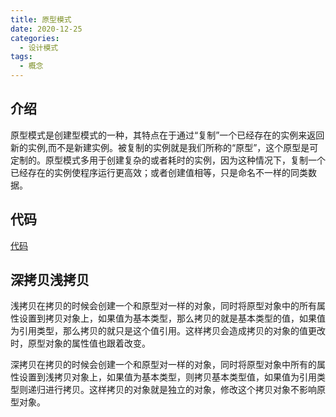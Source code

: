 ```yaml
---
title: 原型模式
date: 2020-12-25
categories:
  - 设计模式
tags:
  - 概念
---
```


## 介绍

原型模式是创建型模式的一种，其特点在于通过“复制”一个已经存在的实例来返回新的实例,而不是新建实例。被复制的实例就是我们所称的“原型”，这个原型是可定制的。原型模式多用于创建复杂的或者耗时的实例，因为这种情况下，复制一个已经存在的实例使程序运行更高效；或者创建值相等，只是命名不一样的同类数据。

## 代码

[代码](https://github.com/syfxlin/code/blob/master/design-pattern-java/src/main/java/me/ixk/design_pattern/prototype)

## 深拷贝浅拷贝

浅拷贝在拷贝的时候会创建一个和原型对一样的对象，同时将原型对象中的所有属性设置到拷贝对象上，如果值为基本类型，那么拷贝的就是基本类型的值，如果值为引用类型，那么拷贝的就只是这个值引用。这样拷贝会造成拷贝的对象的值更改时，原型对象的属性值也跟着改变。

深拷贝在拷贝的时候会创建一个和原型对一样的对象，同时将原型对象中所有的属性设置到浅拷贝对象上，如果值为基本类型，则拷贝基本类型值，如果值为引用类型则递归进行拷贝。这样拷贝的对象就是独立的对象，修改这个拷贝对象不影响原型对象。
